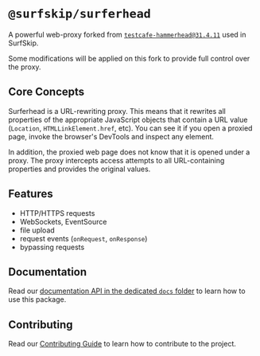 # `@surfskip/surferhead`

A powerful web-proxy forked from [`testcafe-hammerhead@31.4.11`](https://github.com/DevExpress/testcafe-hammerhead/tree/ba7819884c7b228ee9c50c047ad348e91970cfe3) used in SurfSkip.

Some modifications will be applied on this fork to provide full control over the proxy.

## Core Concepts

Surferhead is a URL-rewriting proxy. This means that it rewrites all properties of the appropriate JavaScript objects that contain a URL value (`Location`, `HTMLLinkElement.href`, etc). You can see it if you open a proxied page, invoke the browser's DevTools and inspect any element.

In addition, the proxied web page does not know that it is opened under a proxy. The proxy intercepts access attempts to all URL-containing properties and provides the original values.

## Features

* HTTP/HTTPS requests
* WebSockets, EventSource
* file upload
* request events (`onRequest`, `onResponse`)
* bypassing requests

## Documentation

Read our [documentation API in the dedicated `docs` folder](./docs/) to learn how to use this package.

## Contributing

Read our [Contributing Guide](./CONTRIBUTING.md) to learn how to contribute to the project.
